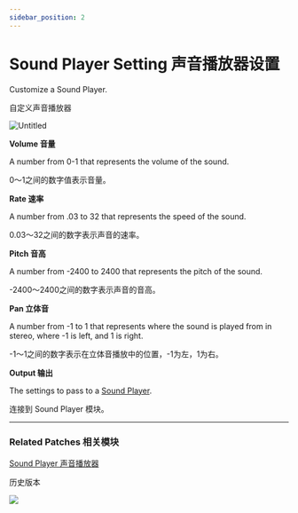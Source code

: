 ```yaml
---
sidebar_position: 2
---
```


# Sound Player Setting 声音播放器设置

Customize a Sound Player.

自定义声音播放器

![Untitled](https://s3.us-west-2.amazonaws.com/secure.notion-static.com/bfcc76c5-e58e-44ee-ac44-9430f713eee2/Untitled.png?X-Amz-Algorithm=AWS4-HMAC-SHA256&X-Amz-Content-Sha256=UNSIGNED-PAYLOAD&X-Amz-Credential=AKIAT73L2G45EIPT3X45%2F20220602%2Fus-west-2%2Fs3%2Faws4_request&X-Amz-Date=20220602T170234Z&X-Amz-Expires=86400&X-Amz-Signature=de92d0a9daa75fbf2fe14f41e866e0efd78c30975241d484fbb80067643e921f&X-Amz-SignedHeaders=host&response-content-disposition=filename%20%3D%22Untitled.png%22&x-id=GetObject)

**Volume 音量**

A number from 0-1 that represents the volume of the sound.

0～1之间的数字值表示音量。

**Rate 速率**

A number from .03 to 32 that represents the speed of the sound.

0.03～32之间的数字表示声音的速率。

**Pitch 音高**

A number from -2400 to 2400 that represents the pitch of the sound.

-2400～2400之间的数字表示声音的音高。

**Pan 立体音**

A number from -1 to 1 that represents where the sound is played from in stereo, where -1 is left, and 1 is right.

-1～1之间的数字表示在立体音播放中的位置，-1为左，1为右。

**Output 输出**

The settings to pass to a [Sound Player](./Sound%20Player.md).

连接到 Sound Player 模块。

------

### Related Patches 相关模块

[Sound Player 声音播放器](./Sound%20Player.md)

历史版本

![](https://s3.us-west-2.amazonaws.com/secure.notion-static.com/2d4ad7be-9fa7-4255-ac1e-6e609cf68f8c/Untitled.png?X-Amz-Algorithm=AWS4-HMAC-SHA256&X-Amz-Content-Sha256=UNSIGNED-PAYLOAD&X-Amz-Credential=AKIAT73L2G45EIPT3X45%2F20220602%2Fus-west-2%2Fs3%2Faws4_request&X-Amz-Date=20220602T170238Z&X-Amz-Expires=86400&X-Amz-Signature=c575efa65d5e15c2972dad3cac02cd120a48bb29b80fffd88181f88c8cd6a14c&X-Amz-SignedHeaders=host&response-content-disposition=filename%20%3D%22Untitled.png%22&x-id=GetObject)
